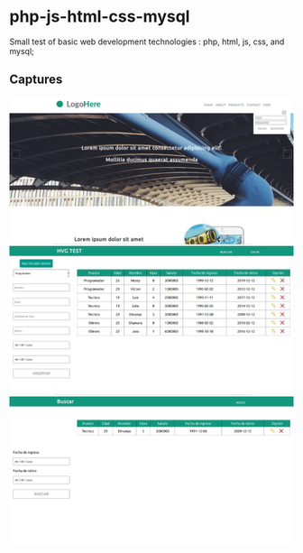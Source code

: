 # php-js-html-css-mysql

Small test of basic web development technologies : php, html, js, css, and mysql;

## Captures

![GitHub Logo](./img/cap.png)
![GitHub Logo](./img/cap2.png)
![GitHub Logo](./img/cap3.png)


